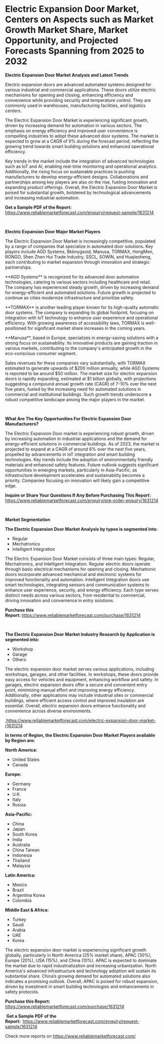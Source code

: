 <p><h1>Electric Expansion Door Market, Centers on Aspects such as Market Growth Market Share, Market Opportunity, and Projected Forecasts Spanning from 2025 to 2032</h1></p><p><strong>Electric Expansion Door Market Analysis and Latest Trends</strong></p>
<p><p>Electric expansion doors are advanced automated systems designed for various industrial and commercial applications. These doors utilize electric mechanisms for opening and closing, enhancing efficiency and convenience while providing security and temperature control. They are commonly used in warehouses, manufacturing facilities, and logistics centers. </p><p>The Electric Expansion Door Market is experiencing significant growth, driven by increasing demand for automation in various sectors. The emphasis on energy efficiency and improved user convenience is compelling industries to adopt these advanced door systems. The market is expected to grow at a CAGR of 9% during the forecast period, reflecting the growing trend towards smart building solutions and enhanced operational efficiency.</p><p>Key trends in the market include the integration of advanced technologies such as IoT and AI, enabling real-time monitoring and operational analytics. Additionally, the rising focus on sustainable practices is pushing manufacturers to develop energy-efficient designs. Collaborations and partnerships among key players are also on the rise, fueling innovation and expanding product offerings. Overall, the Electric Expansion Door Market is poised for substantial growth, bolstered by technological advancements and increasing industrial automation.</p></p>
<p><strong>Get a Sample PDF of the Report:&nbsp;</strong> <a href="https://www.reliablemarketforecast.com/enquiry/request-sample/1631214?utm_campaign=2291&utm_medium=2&utm_source=Github&utm_content=ia&utm_term=29032025&utm_id=electric-expansion-door">https://www.reliablemarketforecast.com/enquiry/request-sample/1631214</a></p>
<p>&nbsp;</p>
<p><strong>Electric Expansion Door Major Market Players</strong></p>
<p><p>The Electric Expansion Door Market is increasingly competitive, populated by a range of companies that specialize in automated door solutions. Key players include AGD Systems, Bkbnygsoid, Manusa, TORMAX, HongMen, RONGO, Shen Zhen Hui Trade Industry, SSCL, SOWIN, and Huajiesheng, each contributing to market expansion through innovation and strategic partnerships.</p><p>**AGD Systems** is recognized for its advanced door automation technologies, catering to various sectors including healthcare and retail. The company has experienced steady growth, driven by increasing demand for energy-efficient and automated solutions. Future growth is projected to continue as cities modernize infrastructure and prioritize safety.</p><p>**TORMAX** is another leading player known for its high-quality automatic door systems. The company is expanding its global footprint, focusing on integration with IoT technology to enhance user experience and operational efficiency. With growing awareness of accessibility laws, TORMAX is well-positioned for significant market share increases in the coming years.</p><p>**Manusa**, based in Europe, specializes in energy-saving solutions with a strong focus on sustainability. Its innovative products are gaining traction in various markets, contributing to the company's anticipated growth in the eco-conscious consumer segment. </p><p>Sales revenues for these companies vary substantially, with TORMAX estimated to generate upwards of $200 million annually, while AGD Systems is reported to be around $50 million. The market size for electric expansion doors is rapidly expanding, estimated at $1 billion globally, with projections suggesting a compound annual growth rate (CAGR) of 7-10% over the next five years, fueled by the increasing need for automated solutions in commercial and institutional buildings. Such growth trends underscore a robust competitive landscape among the major players in the market.</p></p>
<p>&nbsp;</p>
<p><strong>What Are The Key Opportunities For Electric Expansion Door Manufacturers?</strong></p>
<p><p>The Electric Expansion Door market is experiencing robust growth, driven by increasing automation in industrial applications and the demand for energy-efficient solutions in commercial buildings. As of 2023, the market is projected to expand at a CAGR of around 6% over the next five years, propelled by advancements in IoT integration and smart building technologies. Key trends include the adoption of environmentally friendly materials and enhanced safety features. Future outlook suggests significant opportunities in emerging markets, particularly in Asia-Pacific, as infrastructure development accelerates and sustainability becomes a priority. Companies focusing on innovation will likely gain a competitive edge.</p></p>
<p><strong>Inquire or Share Your Questions If Any Before Purchasing This Report:</strong> <a href="https://www.reliablemarketforecast.com/enquiry/pre-order-enquiry/1631214?utm_campaign=2291&utm_medium=2&utm_source=Github&utm_content=ia&utm_term=29032025&utm_id=electric-expansion-door">https://www.reliablemarketforecast.com/enquiry/pre-order-enquiry/1631214</a></p>
<p>&nbsp;</p>
<p><strong>Market Segmentation</strong></p>
<p><strong>The Electric Expansion Door Market Analysis by types is segmented into:</strong></p>
<p><ul><li>Regular</li><li>Mechatronics</li><li>Intelligent Integration</li></ul></p>
<p><p>The Electric Expansion Door Market consists of three main types: Regular, Mechatronics, and Intelligent Integration. Regular electric doors operate through basic electrical mechanisms for opening and closing. Mechatronic doors incorporate advanced mechanical and electronic systems for improved functionality and automation. Intelligent Integration doors use smart technologies, integrating sensors and communication systems to enhance user experience, security, and energy efficiency. Each type serves distinct needs across various sectors, from residential to commercial, driving innovation and convenience in entry solutions.</p></p>
<p><strong>Purchase this Report:&nbsp;</strong><a href="https://www.reliablemarketforecast.com/purchase/1631214?utm_campaign=2291&utm_medium=2&utm_source=Github&utm_content=ia&utm_term=29032025&utm_id=electric-expansion-door">https://www.reliablemarketforecast.com/purchase/1631214</a></p>
<p>&nbsp;</p>
<p><strong>The Electric Expansion Door Market Industry Research by Application is segmented into:</strong></p>
<p><ul><li>Workshop</li><li>Garage</li><li>Others</li></ul></p>
<p><p>The electric expansion door market serves various applications, including workshops, garages, and other facilities. In workshops, these doors provide easy access for vehicles and equipment, enhancing workflow and safety. In garages, electric expansion doors offer a secure and convenient entry point, minimizing manual effort and improving energy efficiency. Additionally, other applications may include industrial sites or commercial buildings, where efficient access control and improved insulation are essential. Overall, electric expansion doors enhance functionality and convenience across diverse environments.</p></p>
<p><a href="https://www.reliablemarketforecast.com/electric-expansion-door-market-r1631214?utm_campaign=2291&utm_medium=2&utm_source=Github&utm_content=ia&utm_term=29032025&utm_id=electric-expansion-door">&nbsp;https://www.reliablemarketforecast.com/electric-expansion-door-market-r1631214</a></p>
<p><strong>In terms of Region, the Electric Expansion Door Market Players available by Region are:</strong></p>
<p>
    <p> <strong> North America: </strong>
        <ul>
            <li>United States</li>
            <li>Canada</li>
        </ul>
        </p> 
    <p> <strong> Europe: </strong>
        <ul>
            <li>Germany</li>
            <li>France</li>
            <li>U.K.</li>
            <li>Italy</li>
            <li>Russia</li>
        </ul>
        </p> 
    <p> <strong> Asia-Pacific: </strong>
        <ul>
            <li>China</li>
            <li>Japan</li>
            <li>South Korea</li>
            <li>India</li>
            <li>Australia</li>
            <li>China Taiwan</li>
            <li>Indonesia</li>
            <li>Thailand</li>
            <li>Malaysia</li>
        </ul>
        </p> 
    <p> <strong> Latin America: </strong>
        <ul>
            <li>Mexico</li>
            <li>Brazil</li>
            <li>Argentina Korea</li>
            <li>Colombia</li>
        </ul>
        </p> 
    <p> <strong> Middle East & Africa: </strong>
        <ul>
            <li>Turkey</li>
            <li>Saudi</li>
            <li>Arabia</li>
            <li>UAE</li>
            <li>Korea</li>
        </ul>
    </p>
    </p>
<p><p>The electric expansion door market is experiencing significant growth globally, particularly in North America (25% market share), APAC (30%), Europe (20%), USA (15%), and China (10%). APAC is expected to dominate the market due to rapid industrialization and increasing urbanization. North America's advanced infrastructure and technology adoption will sustain its substantial share. China’s growing demand for automated solutions also indicates a promising outlook. Overall, APAC is poised for robust expansion, driven by investment in smart building technologies and enhancements in safety protocols.</p></p>
<p><strong>Purchase this Report: </strong><a href="https://www.reliablemarketforecast.com/purchase/1631214?utm_campaign=2291&utm_medium=2&utm_source=Github&utm_content=ia&utm_term=29032025&utm_id=electric-expansion-door">https://www.reliablemarketforecast.com/purchase/1631214</a></p>
<p>&nbsp;<strong>Get a Sample PDF of the Report:&nbsp;&nbsp;</strong><a href="https://www.reliablemarketforecast.com/enquiry/request-sample/1631214?utm_campaign=2291&utm_medium=2&utm_source=Github&utm_content=ia&utm_term=29032025&utm_id=electric-expansion-door">https://www.reliablemarketforecast.com/enquiry/request-sample/1631214</a></p>
<p><strong></strong></p>
<p>Check more reports on <a href="https://www.reliablemarketforecast.com/?utm_campaign=2291&utm_medium=2&utm_source=Github&utm_content=ia&utm_term=29032025&utm_id=electric-expansion-door">https://www.reliablemarketforecast.com/</a></p>